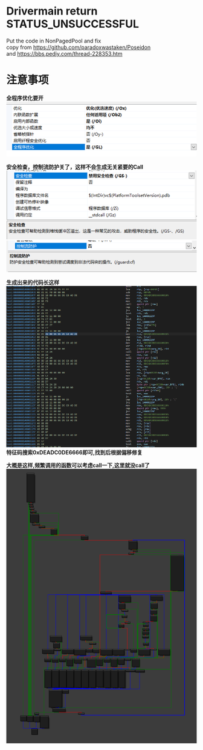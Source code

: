 # Drivermain return STATUS_UNSUCCESSFUL

Put the code in NonPagedPool and fix  
copy from https://github.com/paradoxwastaken/Poseidon  
and https://bbs.pediy.com/thread-228353.htm  
  
# 注意事项  
**全程序优化要开**  
![image](pic/微信图片_20220420165928.png)  
  
**安全检查，控制流防护关了，这样不会生成无关紧要的Call**  
![image](pic/微信图片_20220420170035.png)  
![image](pic/微信图片_20220420170646.png)  
  
  
**生成出来的代码长这样**  
![image](pic/微信图片_20220420170558.png)  
**特征码搜索0xDEADC0DE6666即可,找到后根据偏移修复**  
  
**大概是这样,频繁调用的函数可以考虑call一下,这里就没call了**
![image](pic/微信图片_20220420171222.png)
